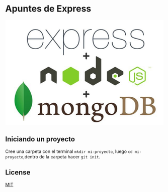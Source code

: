# Apuntes de Express

![Express](express.jpeg)


## Iniciando un proyecto

Cree una carpeta con el terminal `mkdir mi-proyecto`, luego `cd mi-proyecto`,dentro de la carpeta hacer `git init`.



## License
[MIT](https://choosealicense.com/licenses/mit/)